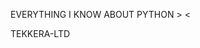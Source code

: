 EVERYTHING  I KNOW ABOUT PYTHON 
                                > <
                                 

TEKKERA-LTD
